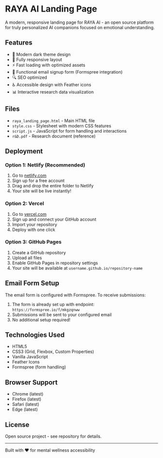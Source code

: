 # RAYA AI Landing Page

A modern, responsive landing page for RAYA AI - an open source platform for truly personalized AI companions focused on emotional understanding.

## Features

- 🎨 Modern dark theme design
- 📱 Fully responsive layout
- ⚡ Fast loading with optimized assets
- 📧 Functional email signup form (Formspree integration)
- 🔍 SEO optimized
- ♿ Accessible design with Feather icons
- 📊 Interactive research data visualization

## Files

- `raya_landing_page.html` - Main HTML file
- `style.css` - Stylesheet with modern CSS features
- `script.js` - JavaScript for form handling and interactions
- `r&D.pdf` - Research document (reference)

## Deployment

### Option 1: Netlify (Recommended)

1. Go to [netlify.com](https://netlify.com)
2. Sign up for a free account
3. Drag and drop the entire folder to Netlify
4. Your site will be live instantly!

### Option 2: Vercel

1. Go to [vercel.com](https://vercel.com)
2. Sign up and connect your GitHub account
3. Import your repository
4. Deploy with one click

### Option 3: GitHub Pages

1. Create a GitHub repository
2. Upload all files
3. Enable GitHub Pages in repository settings
4. Your site will be available at `username.github.io/repository-name`

## Email Form Setup

The email form is configured with Formspree. To receive submissions:

1. The form is already set up with endpoint: `https://formspree.io/f/mkgzqnww`
2. Submissions will be sent to your configured email
3. No additional setup required!

## Technologies Used

- HTML5
- CSS3 (Grid, Flexbox, Custom Properties)
- Vanilla JavaScript
- Feather Icons
- Formspree (form handling)

## Browser Support

- Chrome (latest)
- Firefox (latest)
- Safari (latest)
- Edge (latest)

## License

Open source project - see repository for details.

---

Built with ❤️ for mental wellness accessibility
